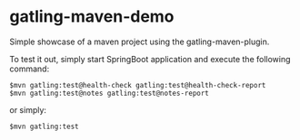 gatling-maven-demo
=========================

Simple showcase of a maven project using the gatling-maven-plugin.

To test it out, simply start SpringBoot application and execute the following command:

    $mvn gatling:test@health-check gatling:test@health-check-report
    $mvn gatling:test@notes gatling:test@notes-report

or simply:

    $mvn gatling:test
